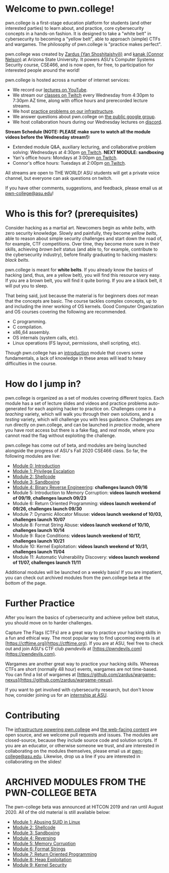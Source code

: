 # Welcome to pwn.college!

pwn.college is a first-stage education platform for students (and other interested parties) to learn about, and practice, core cybersecurity concepts in a hands-on fashion.
It is designed to take a "white belt" in cybersecurity to becoming a "yellow belt", able to approach (simple) CTFs and wargames.
The philosophy of pwn.college is "practice makes perfect".

pwn.college was created by [Zardus (Yan Shoshitaishvili)](http://yancomm.net) and [kanak (Connor Nelson)](https://connornelson.com) at Arizona State University.
It powers ASU's Computer Systems Security course, CSE466, and is now open, for free, to participation for interested people around the world!

pwn.college is hosted across a number of internet services:
- We record our [lectures on YouTube](https://www.youtube.com/channel/UCBaWwFw7KmCN8YlfX4ERYKg/).
- We stream our [classes on Twitch](https://www.twitch.tv/pwncollege/) every Wednesday from 4:30pm to 7:30pm AZ time, along with office hours and prerecorded lecture streams.
- We host [practice problems on our infrastructure](https://cse466.pwn.college).
- We answer questions about pwn.college on [the public google group](https://groups.google.com/g/pwn-college-users).
- We host collaboration hours during our Wednesday lectures on [discord](https://discord.com/invite/68x4ADt).

**Stream Schedule (NOTE: PLEASE make sure to watch all the module videos before the Wednesday stream!):**
- Extended module Q&A, auxiliary lecturing, and collaborative problem solving: Wednesdays at 4:30pm [on Twitch](https://www.twitch.tv/pwncollege/). **NEXT MODULE: sandboxing**
- Yan's office hours: Mondays at 3:00pm [on Twitch](https://www.twitch.tv/pwncollege/).
- Connor's office hours: Tuesdays at 2:00pm [on Twitch](https://www.twitch.tv/pwncollege/).

All streams are open to THE WORLD! ASU students will get a private voice channel, but everyone can ask questions on twitch.

If you have other comments, suggestions, and feedback, please email us at [pwn-college@asu.edu](mailto:pwn-college@asu.edu)!

# Who is this for? (prerequisites)

Consider hacking as a martial art.
Newcomers begin as _white belts_, with zero security knowledge.
Slowly and painfully, they become _yellow belts_, able to reason about simple security challenges and start down the road of, for example, CTF competitions.
Over time, they become more sure in their skills, achieving _brown belt_ status (and able to, for example, contribute to the cybersecurity industry), before finally graduating to hacking masters: _black belts_.

pwn.college is meant for **white belts**.
If you already know the basics of hacking (and, thus, are a yellow belt), you will find this resource very easy.
If you are a brown belt, you will find it quite boring.
If you are a black belt, it will put you to sleep.

That being said, just because the material is for beginners does _not_ mean that the concepts are basic.
The course tackles complex concepts, up to and including the inner working of OS kernels.
Good Computer Organization and OS courses covering the following are recommended.
- C programming.
- C compilation.
- x86\_64 assembly.
- OS internals (system calls, etc).
- Linux operations (FS layout, permissions, shell scripting, etc).

Though pwn.college has an [introduction](modules/intro) module that covers some fundamentals, a lack of knowledge in these areas will lead to heavy difficulties in the course.

# How do I jump in?

pwn.college is organized as a set of modules covering different topics.
Each module has a set of lecture slides and videos and practice problems auto-generated for each aspiring hacker to practice on.
Challenges come in a _teaching_ variety, which will walk you through their own solutions, and a _testing_ variety, which will challenge you with less guidance.
Challenges are run directly on pwn.college, and can be launched in _practice_ mode, where you have root access but there is a fake flag, and _real_ mode, where you cannot read the flag without exploiting the challenge.

pwn.college has come out of beta, and modules are being launched alongside the progress of ASU's Fall 2020 CSE466 class.
So far, the following modules are live:

- [Module 0: Introduction](modules/intro)
- [Module 1: Privilege Escalation](modules/suid)
- [Module 2: Shellcode](modules/shellcode)
- [Module 3: Sandboxing](modules/sandbox)
- [Module 4: Binary Reverse Engineering](modules/reversing): **challenges launch 09/16**
- Module 5: Introduction to Memory Corruption: **videos launch weekend of 09/19, challenges launch 09/23**
- Module 6: Return Oriented Programming:       **videos launch weekend of 09/26, challenges launch 09/30**
- Module 7: Dynamic Allocator Misuse:          **videos launch weekend of 10/03, challenges launch 10/07**
- Module 8: Format String Abuse:               **videos launch weekend of 10/10, challenges launch 10/14**
- Module 9: Race Conditions:                   **videos launch weekend of 10/17, challenges launch 10/21**
- Module 10: Kernel Exploitation:               **videos launch weekend of 10/31, challenges launch 11/04**
- Module 11: Automatic Vulnerability Discovery: **videos launch weekend of 11/07, challenges launch 11/11**

Additional modules will be launched on a weekly basis!
If you are impatient, you can check out archived modules from the pwn.college beta at the bottom of the page.





# Further Practice

After you learn the basics of cybersecurity and achieve yellow belt status, you should move on to harder challenges.

Capture The Flags (CTFs) are a great way to practice your hacking skills in a fun and ethical way.
The most popular way to find upcoming events is at [https://ctftime.org](https://ctftime.org).
If you are at ASU, feel free to check out and join ASU's CTF club _pwndevils_ at [https://pwndevils.com](https://pwndevils.com).

Wargames are another great way to practice your hacking skills.
Whereas CTFs are short (normally 48 hour) events, wargames are not time-based.
You can find a list of wargames at [https://github.com/zardus/wargame-nexus](https://github.com/zardus/wargame-nexus).

If you want to get involved with cybersecurity research, but don't know how, consider joining us for an [internship at ASU](https://sefcom.asu.edu/apprenticeship).

# Contributing

The [infrastructure powering pwn.college](https://github.com/pwncollege/pwncollege) and [the web-facing content](https://github.com/pwncollege/pwn-college.github.io) are open source, and we welcome pull requests and issues.
The modules are closed-source, because they include source code and solution scripts.
If you are an educator, or otherwise someone we trust, and are interested in collaborating on the modules themselves, please email us at [pwn-college@asu.edu](mailto:pwn-college@asu.edu).
Likewise, drop us a line if you are interested in collaborating on the slides!

# ARCHIVED MODULES FROM THE PWN-COLLEGE BETA

The pwn-college beta was announced at HITCON 2019 and ran until August 2020.
All of the old material is still available below:

- [Module 1: Abusing SUID in Linux](modules-old/suid)
- [Module 2: Shellcode](modules-old/shellcode)
- [Module 3: Sandboxing](modules-old/sandbox)
- [Module 4: Reversing](modules-old/reversing)
- [Module 5: Memory Corruption](modules-old/pwning)
- [Module 6: Format Strings](modules-old/fmt)
- [Module 7: Return Oriented Programming](modules-old/rop)
- [Module 8: Heap Exploitation](modules-old/heap)
- [Module 9: Kernel Security](modules-old/kernel)
